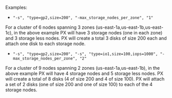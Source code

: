 Examples:

* `"-s", "type=gp2,size=200", "-max_storage_nodes_per_zone", "1"`

For a cluster of 6 nodes spanning 3 zones (us-east-1a,us-east-1b,us-east-1c), in the above example PX will have 3 storage nodes (one in each zone) and 3 storage less nodes. PX will create a total 3 disks of size 200 each and attach one disk to each storage node.

* `"-s", "type=gp2,size=200", "-s", "type=io1,size=100,iops=1000", "-max_storage_nodes_per_zone", "2"`

For a cluster of 9 nodes spanning 2 zones (us-east-1a,us-east-1b), in the above example PX will have 4 storage nodes and 5 storage less nodes. PX will create a total of 8 disks (4 of size 200 and 4 of size 100). PX will attach a set of 2 disks (one of size 200 and one of size 100) to each of the 4 storage nodes.
